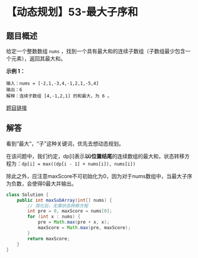 # 【动态规划】53-最大子序和

## 题目概述

给定一个整数数组 `nums` ，找到一个具有最大和的连续子数组（子数组最少包含一个元素），返回其最大和。

**示例 1：**

```shell
输入：nums = [-2,1,-3,4,-1,2,1,-5,4]
输出：6
解释：连续子数组 [4,-1,2,1] 的和最大，为 6 。
```

[题目链接](https://leetcode-cn.com/problems/maximum-subarray/)

## 解答

看到“最大”，“子”这种关键词，优先去想动态规划。

在该问题中，我们约定，dp[i]表示**以i位置结尾**的连续数组的最大和，状态转移方程为：`dp[i] = max((dp[i - 1] + nums[i]), nums[i])`

除此之外，应注意maxScore不可初始化为0，因为对于nums数组中，当最大子序为负数，会使得0最大并输出。

```java
class Solution {
    public int maxSubArray(int[] nums) {
        // 简化后，无需状态转移方程
        int pre = 0, maxScore = nums[0];
        for (int x : nums) {
            pre = Math.max(pre + x, x);
            maxScore = Math.max(pre, maxScore);
        }
        return maxScore;
    }
}
```

